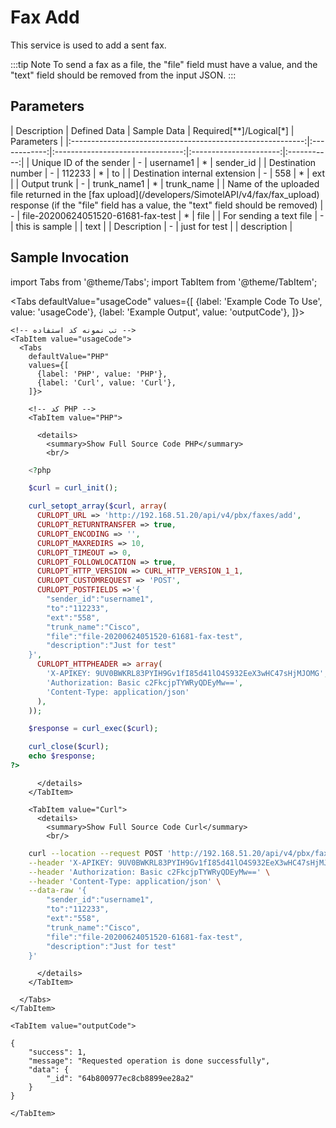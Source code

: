 
# Fax Add

This service is used to add a sent fax.

:::tip Note
To send a fax as a file, the "file" field must have a value, and the "text" field should be removed from the input JSON.
:::

## Parameters
<div class="custom-table">
|                         Description                         | Defined Data |           Sample Data           | Required[**]/Logical[*] |  Parameters |
|:----------------------------------------------------------:|:------------:|:--------------------------------:|:----------------------:|:-----------:|
|                  Unique ID of the sender                    |       -      |             username1            |            *           |  sender_id  |
|                        Destination number                    |       -      |               112233             |            *           |      to     |
|                    Destination internal extension           |       -      |                 558              |            *           |     ext     |
|                        Output trunk                         |       -      |             trunk_name1          |            *           |  trunk_name |
| Name of the uploaded file returned in the [fax upload](/developers/SimotelAPI/v4/fax/fax_upload) response (if the "file" field has a value, the "text" field should be removed) |       -      | file-20200624051520-61681-fax-test |            *           |     file    |
|                    For sending a text file                  |       -      |           this is sample         |                        |     text    |
|                          Description                         |       -      |            just for test         |                        | description |
</div>


## Sample Invocation

<!--  -->


import Tabs from '@theme/Tabs';
import TabItem from '@theme/TabItem';

  <Tabs
    defaultValue="usageCode"
    values={[
     {label: 'Example Code To Use', value: 'usageCode'},
     {label: 'Example Output', value: 'outputCode'},
    ]}>

    <!-- تب نمونه کد استفاده -->
    <TabItem value="usageCode">
      <Tabs
        defaultValue="PHP"
        values={[
          {label: 'PHP', value: 'PHP'},
          {label: 'Curl', value: 'Curl'},
        ]}>

        <!-- کد PHP -->
        <TabItem value="PHP">
      
          <details>
            <summary>Show Full Source Code PHP</summary>
            <br/>

```php
	<?php

	$curl = curl_init();

	curl_setopt_array($curl, array(
	  CURLOPT_URL => 'http://192.168.51.20/api/v4/pbx/faxes/add',
	  CURLOPT_RETURNTRANSFER => true,
	  CURLOPT_ENCODING => '',
	  CURLOPT_MAXREDIRS => 10,
	  CURLOPT_TIMEOUT => 0,
	  CURLOPT_FOLLOWLOCATION => true,
	  CURLOPT_HTTP_VERSION => CURL_HTTP_VERSION_1_1,
	  CURLOPT_CUSTOMREQUEST => 'POST',
	  CURLOPT_POSTFIELDS =>'{
		"sender_id":"username1",
		"to":"112233",
		"ext":"558",
		"trunk_name":"Cisco",
		"file":"file-20200624051520-61681-fax-test",
		"description":"Just for test"
	}',
	  CURLOPT_HTTPHEADER => array(
		'X-APIKEY: 9UV0BWKRL83PYIH9Gv1fI85d41lO4S932EeX3wHC47sHjMJOMG',
		'Authorization: Basic c2FkcjpTYWRyQDEyMw==',
		'Content-Type: application/json'
	  ),
	));

	$response = curl_exec($curl);

	curl_close($curl);
	echo $response;
?>
```

          </details>
        </TabItem>

        <TabItem value="Curl">
          <details>
            <summary>Show Full Source Code Curl</summary>
            <br/>

```bash
	curl --location --request POST 'http://192.168.51.20/api/v4/pbx/faxes/add' \
	--header 'X-APIKEY: 9UV0BWKRL83PYIH9Gv1fI85d41lO4S932EeX3wHC47sHjMJOMG' \
	--header 'Authorization: Basic c2FkcjpTYWRyQDEyMw==' \
	--header 'Content-Type: application/json' \
	--data-raw '{
		"sender_id":"username1",
		"to":"112233",
		"ext":"558",
		"trunk_name":"Cisco",
		"file":"file-20200624051520-61681-fax-test",
		"description":"Just for test"
	}'
```

          </details>
        </TabItem>

      </Tabs>
    </TabItem>

    <TabItem value="outputCode">

```shell
{
    "success": 1,
    "message": "Requested operation is done successfully",
    "data": {
        "_id": "64b800977ec8cb8899ee28a2"
    }
}
```
    </TabItem>

  </Tabs>
